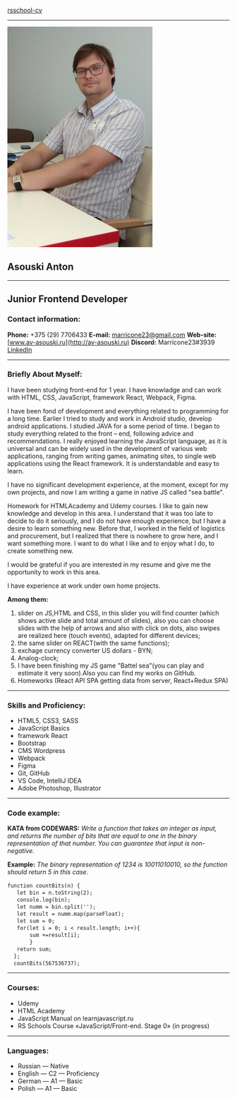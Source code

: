 [rsschool-cv](https://github.com/Marricone23/rsschool-cv/tree/gh-pages)

**************************************************

![logo](/logo.jpg "Avatar") 

## Asouski Anton

**************************************************

**Junior Frontend Developer**
-------------------------------------------------

### Contact information:
**Phone:** +375 (29) 7706433
**E-mail:** marricone23@gmail.com
**Web-site:** [www.av-asouski.ru](http://av-asouski.ru)
**Discord:** Marricone23#3939
[LinkedIn](http://linkedin.com/anton38)


***************************************************

### Briefly About Myself:

I have been studying front-end for 1 year. I have knowladge and can work with HTML, CSS, JavaScript, framework React, Webpack, Figma.


I have been fond of development and everything related to programming for a long time. Earlier I tried to study and work in Android studio, develop android applications. I studied JAVA for a some period of time. I began to study everything related to the front – end, following advice and recommendations. I really enjoyed learning the JavaScript language, as it is universal and can be widely used in the development of various web applications, ranging from writing games, animating sites, to single web applications using the React framework. It is understandable and easy to learn.

I have no significant development experience, at the moment, except for my own projects, and now I am writing a game in native JS called "sea battle".
 
Homework for HTMLAcademy and Udemy courses. I like to gain new knowledge and develop in this area. I understand that it was too late to decide to do it seriously, and I do not have enough experience, but I have a desire to learn something new. Before that, I worked in the field of logistics and procurement, but I realized that there is nowhere to grow here, and I want something more. I want to do what I like and to enjoy what I do, to create something new. 

I would be grateful if you are interested in my resume and give me the opportunity to work in this area.


I have experience at work under own home projects. 

**Among them:**
1. slider on JS,HTML and CSS, in this slider you will find counter (which shows active slide and total amount of slides), also you can choose slides with the help of arrows and also with click on dots, also swipes are realized here (touch events), adapted for different devices;
2. the same slider on REACT(with the same functions); 
3. exchage currency converter US dollars - BYN; 
4. Analog-clock; 
5. I have been finishing my JS game "Battel sea"(you can play and estimate it very soon).Also you can find my works on GitHub. 
6. Homeworks (React API SPA getting data from server, React+Redux SPA)

-------------------------------------------------

### Skills and Proficiency:

* HTML5, CSS3, SASS
* JavaScript Basics
* framework React
* Bootstrap
* CMS Wordpress
* Webpack
* Figma 
* Git, GitHub
* VS Code, IntelliJ IDEA
* Adobe Photoshop, Illustrator

**************************************************

### Code example:

**KATA from CODEWARS:** _Write a function that takes an integer as input, and returns the number of bits that are equal to one in the binary representation of that number. You can guarantee that input is non-negative._

**Example:** _The binary representation of 1234 is 10011010010, so the function should return 5 in this case._

```
function countBits(n) {
   let bin = n.toString(2);
   console.log(bin);
   let numm = bin.split('');
   let result = numm.map(parseFloat);
   let sum = 0;
   for(let i = 0; i < result.length; i++){
       sum +=result[i];
       }
   return sum;  
  };  
  countBits(567536737);
```
  *****************************************
  
### Courses:
  * Udemy
  * HTML Academy
  * JavaScript Manual on learnjavascript.ru 
  * RS Schools Course «JavaScript/Front-end. Stage 0» (in progress)

  ****************************************

### Languages:

* Russian — Native
* English — C2 — Proficiency
* German — A1 — Basic
* Polish — A1 — Basic
